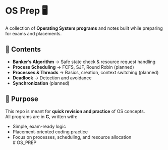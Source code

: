 # OS Prep 🖥️  

A collection of **Operating System programs** and notes built while preparing for exams and placements.  

## 📂 Contents  
- **Banker’s Algorithm** → Safe state check & resource request handling  
- **Process Scheduling** → FCFS, SJF, Round Robin (planned)  
- **Processes & Threads** → Basics, creation, context switching (planned)  
- **Deadlock** → Detection and avoidance  
- **Synchronization** (planned)  

## 🎯 Purpose  
This repo is meant for **quick revision and practice** of OS concepts.  
All programs are in **C**, written with:  
- Simple, exam-ready logic  
- Placement-oriented coding practice  
- Focus on processes, scheduling, and resource allocation  
#   O S _ P R E P  
 